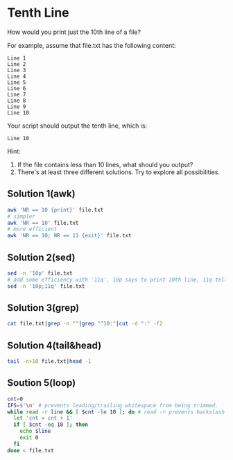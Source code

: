 # Tenth Line
How would you print just the 10th line of a file?

For example, assume that file.txt has the following content:
```
Line 1
Line 2
Line 3
Line 4
Line 5
Line 6
Line 7
Line 8
Line 9
Line 10
```
Your script should output the tenth line, which is:  
```
Line 10
```

Hint:  
1. If the file contains less than 10 lines, what should you output?  
2. There's at least three different solutions. Try to explore all possibilities.

## Solution 1(awk)

```bash
awk 'NR == 10 {print}' file.txt
# simpler
awk 'NR == 10' file.txt
# more efficient
awk 'NR == 10; NR == 11 {exit}' file.txt
```

## Solution 2(sed)
```bash
sed -n '10p' file.txt
# add some efficiency with '11q', 10p says to print 10th line, 11q tells it to quit at line 11
sed -n '10p;11q' file.txt 
```

## Solution 3(grep)
```bash
cat file.txt|grep -n ""|grep "^10:"|cut -d ":" -f2
```
## Solution 4(tail&head)
```bash
tail -n+10 file.txt|head -1
```
## Soution 5(loop)
```bash
cnt=0
IFS=$'\n' # prevents leading/trailing whitespace from being trimmed.
while read -r line && [ $cnt -le 10 ]; do # read -r prevents backslash escapes from being interpreted.
  let 'cnt = cnt + 1'
  if [ $cnt -eq 10 ]; then
    echo $line
    exit 0
  fi
done < file.txt
```
